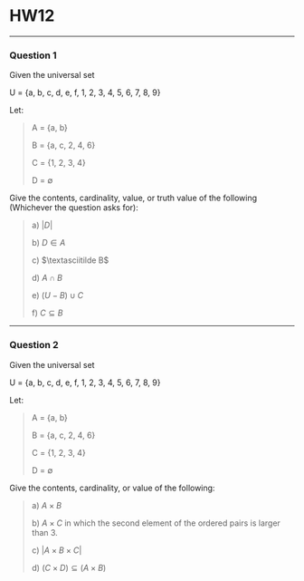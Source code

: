 # HW12
---
### Question 1

Given the universal set

U = {a, b, c, d, e, f, 1, 2, 3, 4, 5, 6, 7, 8, 9}

Let:

> A = {a, b}
> 
> B = {a, c, 2, 4, 6}
> 
> C = {1, 2, 3, 4}
> 
> D = $\emptyset$

Give the contents, cardinality, value, or truth value of the following (Whichever the question asks for):

> a) $|D|$
> 
> b) $D \in A$
> 
> c)  $\textasciitilde B$ 
> 
> d) $A \cap B$
> 
> e) $(U - B) \cup C$
> 
> f) $C \subseteq B$

---
### Question 2

Given the universal set

U = {a, b, c, d, e, f, 1, 2, 3, 4, 5, 6, 7, 8, 9}

Let:

> A = {a, b}
> 
> B = {a, c, 2, 4, 6}
> 
> C = {1, 2, 3, 4}
> 
> D = $\emptyset$

Give the contents, cardinality, or value of the following:

>a) $A \times B$
>
>b) $A \times C$ in which the second element of the ordered pairs is larger than 3.
>
>c) $|A \times B \times C|$
>
>d) $(C \times D) \subseteq (A \times B)$

